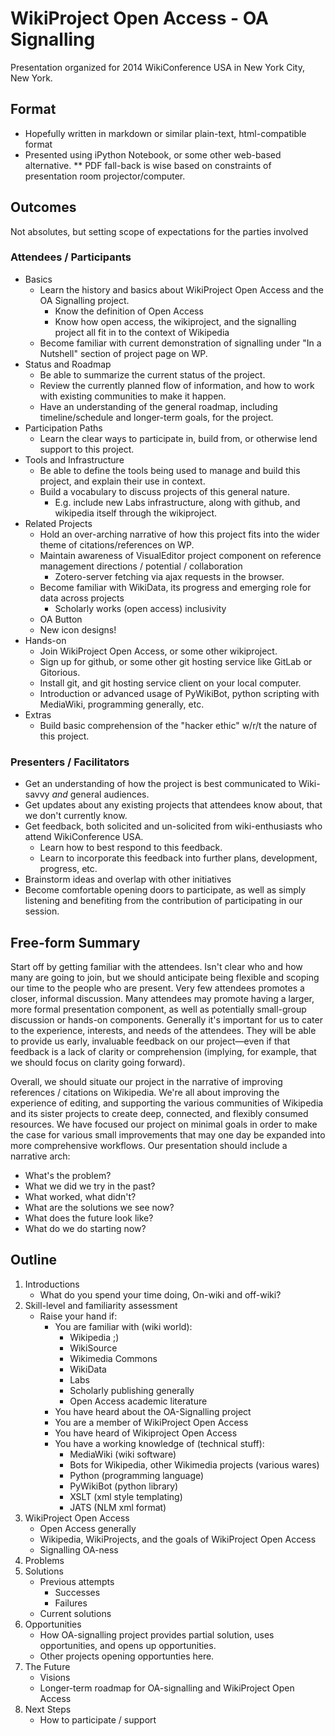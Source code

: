 # WikiProject Open Access - OA Signalling

Presentation organized for 2014 WikiConference USA in New York City, New York.

## Format

* Hopefully written in markdown or similar plain-text, html-compatible format
* Presented using iPython Notebook, or some other web-based alternative.
** PDF fall-back is wise based on constraints of presentation room projector/computer.

## Outcomes

Not absolutes, but setting scope of expectations for the parties involved

### Attendees / Participants

* Basics
    * Learn the history and basics about WikiProject Open Access and the OA Signalling project.
        * Know the definition of Open Access
        * Know how open access, the wikiproject, and the signalling project all fit in to the context of Wikipedia
    * Become familiar with current demonstration of signalling under "In a Nutshell" section of project page on WP.
* Status and Roadmap
    * Be able to summarize the current status of the project.
    * Review the currently planned flow of information, and how to work with existing communities to make it happen.
    * Have an understanding of the general roadmap, including timeline/schedule and longer-term goals, for the project.
* Participation Paths
    * Learn the clear ways to participate in, build from, or otherwise lend support to this project.
* Tools and Infrastructure
    * Be able to define the tools being used to manage and build this project, and explain their use in context.
    * Build a vocabulary to discuss projects of this general nature.
        * E.g. include new Labs infrastructure, along with github, and wikipedia itself through the wikiproject.
* Related Projects
    * Hold an over-arching narrative of how this project fits into the wider theme of citations/references on WP.
    * Maintain awareness of VisualEditor project component on reference management directions / potential / collaboration
        * Zotero-server fetching via ajax requests in the browser.
    * Become familiar with WikiData, its progress and emerging role for data across projects
        * Scholarly works (open access) inclusivity
    * OA Button
    * New icon designs!
* Hands-on
    * Join WikiProject Open Access, or some other wikiproject.
    * Sign up for github, or some other git hosting service like GitLab or Gitorious.
    * Install git, and git hosting service client on your local computer.
    * Introduction or advanced usage of PyWikiBot, python scripting with MediaWiki, programming generally, etc.
* Extras
    * Build basic comprehension of the "hacker ethic" w/r/t the nature of this project.

### Presenters / Facilitators

* Get an understanding of how the project is best communicated to Wiki-savvy _and_ general audiences.
* Get updates about any existing projects that attendees know about, that we don't currently know.
* Get feedback, both solicited and un-solicited from wiki-enthusiasts who attend WikiConference USA.
    * Learn how to best respond to this feedback.
    * Learn to incorporate this feedback into further plans, development, progress, etc.
* Brainstorm ideas and overlap with other initiatives
* Become comfortable opening doors to participate, as well as simply listening and benefiting from the contribution of participating in our session.

## Free-form Summary

Start off by getting familiar with the attendees. Isn't clear who and how many are going to join, but we should anticipate being flexible and scoping our time to the people who are present. Very few attendees promotes a closer, informal discussion. Many attendees may promote having a larger, more formal presentation component, as well as potentially small-group discussion or hands-on components. Generally it's important for us to cater to the experience, interests, and needs of the attendees. They will be able to provide us early, invaluable feedback on our project&mdash;even if that feedback is a lack of clarity or comprehension (implying, for example, that we should focus on clarity going forward).

Overall, we should situate our project in the narrative of improving references / citations on Wikipedia. We're all about improving the experience of editing, and supporting the various communities of Wikipedia and its sister projects to create deep, connected, and flexibly consumed resources. We have focused our project on minimal goals in order to make the case for various small improvements that may one day be expanded into more comprehensive workflows. Our presentation should include a narrative arch:

* What's the problem?
* What we did we try in the past?
* What worked, what didn't?
* What are the solutions we see now?
* What does the future look like?
* What do we do starting now?

## Outline

1. Introductions
    * What do you spend your time doing, On-wiki and off-wiki?
1. Skill-level and familiarity assessment
    * Raise your hand if:
        * You are familiar with (wiki world):
            * Wikipedia ;)
            * WikiSource
            * Wikimedia Commons
            * WikiData
            * Labs
            * Scholarly publishing generally
            * Open Access academic literature
        * You have heard about the OA-Signalling project
        * You are a member of WikiProject Open Access
        * You have heard of Wikiproject Open Access
        * You have a working knowledge of (technical stuff):
            * MediaWiki (wiki software)
            * Bots for Wikipedia, other Wikimedia projects (various wares)
            * Python (programming language)
            * PyWikiBot (python library)
            * XSLT (xml style templating)
            * JATS (NLM xml format)
1. WikiProject Open Access
    * Open Access generally
    * Wikipedia, WikiProjects, and the goals of WikiProject Open Access
    * Signalling OA-ness
1. Problems
1. Solutions
    * Previous attempts
        * Successes
        * Failures
    * Current solutions
1. Opportunities
    * How OA-signalling project provides partial solution, uses opportunities, and opens up opportunities.
    * Other projects opening opportunties here.
1. The Future
    * Visions
    * Longer-term roadmap for OA-signalling and WikiProject Open Access
1. Next Steps
    * How to participate / support
